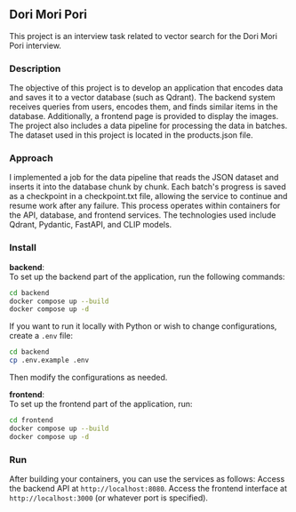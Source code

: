 ## Dori Mori Pori
This project is an interview task related to vector search for the Dori Mori Pori interview.
### Description
The objective of this project is to develop an application that encodes data and saves it to a vector database (such as Qdrant). The backend system receives queries from users, encodes them, and finds similar items in the database. Additionally, a frontend page is provided to display the images. The project also includes a data pipeline for processing the data in batches.
The dataset used in this project is located in the products.json file.
### Approach
I implemented a job for the data pipeline that reads the JSON dataset and inserts it into the database chunk by chunk. Each batch's progress is saved as a checkpoint in a checkpoint.txt file, allowing the service to continue and resume work after any failure. This process operates within containers for the API, database, and frontend services.
The technologies used include Qdrant, Pydantic, FastAPI, and CLIP models.

### Install
**backend**: <br > To set up the backend part of the application, run the following commands:


```bash
cd backend
docker compose up --build
docker compose up -d
```
If you want to run it locally with Python or wish to change configurations, create a `.env` file:
```bash
cd backend
cp .env.example .env
```
Then modify the configurations as needed.

**frontend**: <br>
To set up the frontend part of the application, run:

```bash
cd frontend
docker compose up --build
docker compose up -d
```

### Run
After building your containers, you can use the services as follows:
Access the backend API at `http://localhost:8080`.
Access the frontend interface at `http://localhost:3000` (or whatever port is specified).
